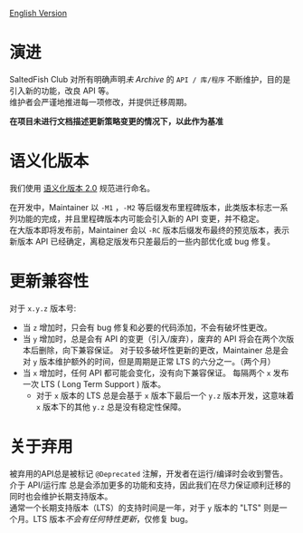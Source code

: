 [English Version](./Evolution_EN.md)

# 演进

SaltedFish Club 对所有明确声明*未 Archive* 的 `API / 库/程序` 不断维护，目的是引入新的功能，改良 API 等。  
维护者会严谨地推进每一项修改，并提供迁移周期。

**在项目未进行文档描述更新策略变更的情况下，以此作为基准**

# 语义化版本

我们使用 [语义化版本 2.0](https://semver.org/lang/zh-CN/#spec-item-9) 规范进行命名。

在开发中，Maintainer 以 `-M1` ，`-M2`
等后缀发布里程碑版本，此类版本标志一系列功能的完成，并且里程碑版本内可能会引入新的 API 变更，并不稳定。    
在大版本即将发布前，Maintainer 会以 `-RC` 版本后缀发布最终的预览版本，表示新版本 API 已经确定，离稳定版发布只差最后的一些内部优化或 bug 修复。

# 更新兼容性

对于 `x.y.z` 版本号:

- 当 `z` 增加时，只会有 bug 修复和必要的代码添加，不会有破坏性更改。
- 当 `y` 增加时，总是会有 API 的变更（引入/废弃），废弃的 API 将会在两个次版本后删除，向下兼容保证。 对于较多破坏性更新的更改，Maintainer 总是会对 `y` 版本维护额外的时间，但是周期是正常 LTS 的六分之一。（两个月）
- 当 `x` 增加时，任何 API 都可能会变化，没有向下兼容保证。 每隔两个 `x` 发布一次 LTS ( Long Term Support ) 版本。
    - 对于 `x` 版本的 LTS 总是会基于 `x` 版本下最后一个 `y.z` 版本开发，这意味着 `x` 版本下的其他 `y.z` 总是没有稳定性保障。

# 关于弃用

被弃用的API总是被标记 `@Deprecated` 注解，开发者在运行/编译时会收到警告。  
介于 API/运行库 总是会添加更多的功能和支持，因此我们在尽力保证顺利迁移的同时也会维护长期支持版本。  
通常一个长期支持版本（LTS）的支持时间是一年，对于 `y` 版本的 "LTS" 则是一个月。LTS 版本*不会有任何特性更新*，仅修复 bug。  
